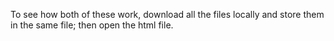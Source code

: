 To see how both of these work, download all the files locally and store them in the same file; then open the html file.


